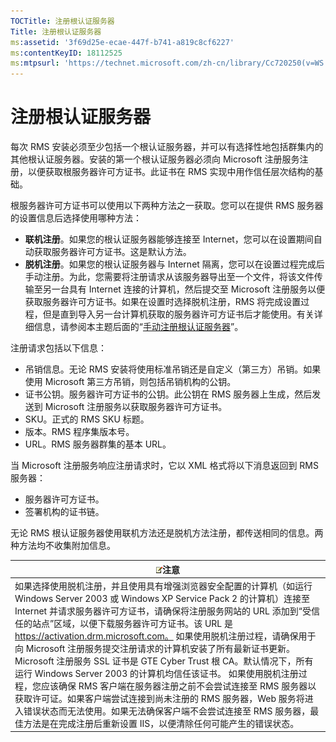 ```yaml
---
TOCTitle: 注册根认证服务器
Title: 注册根认证服务器
ms:assetid: '3f69d25e-ecae-447f-b741-a819c8cf6227'
ms:contentKeyID: 18112525
ms:mtpsurl: 'https://technet.microsoft.com/zh-cn/library/Cc720250(v=WS.10)'
---
```


注册根认证服务器
================

每次 RMS 安装必须至少包括一个根认证服务器，并可以有选择性地包括群集内的其他根认证服务器。安装的第一个根认证服务器必须向 Microsoft 注册服务注册，以便获取根服务器许可方证书。此证书在 RMS 实现中用作信任层次结构的基础。

根服务器许可方证书可以使用以下两种方法之一获取。您可以在提供 RMS 服务器的设置信息后选择使用哪种方法：

-   **联机注册**。如果您的根认证服务器能够连接至 Internet，您可以在设置期间自动获取服务器许可方证书。这是默认方法。
-   **脱机注册**。如果您的根认证服务器与 Internet 隔离，您可以在设置过程完成后手动注册。为此，您需要将注册请求从该服务器导出至一个文件，将该文件传输至另一台具有 Internet 连接的计算机，然后提交至 Microsoft 注册服务以便获取服务器许可方证书。如果在设置时选择脱机注册，RMS 将完成设置过程，但是直到导入另一台计算机获取的服务器许可方证书后才能使用。有关详细信息，请参阅本主题后面的“[手动注册根认证服务器](https://technet.microsoft.com/aecdebb5-b28b-4b58-937a-392bb6ce9643)”。

注册请求包括以下信息：

-   吊销信息。无论 RMS 安装将使用标准吊销还是自定义（第三方）吊销。如果使用 Microsoft 第三方吊销，则包括吊销机构的公钥。
-   证书公钥。服务器许可方证书的公钥。此公钥在 RMS 服务器上生成，然后发送到 Microsoft 注册服务以获取服务器许可方证书。
-   SKU。正式的 RMS SKU 标题。
-   版本。RMS 程序集版本号。
-   URL。RMS 服务器群集的基本 URL。

当 Microsoft 注册服务响应注册请求时，它以 XML 格式将以下消息返回到 RMS 服务器：

-   服务器许可方证书。
-   签署机构的证书链。

无论 RMS 根认证服务器使用联机方法还是脱机方法注册，都传送相同的信息。两种方法均不收集附加信息。

| ![](images/Cc720250.note(WS.10).gif)注意                                                                                                                                                                                                                                                                                                                                                                                                                                                                                                                                                                                                                                                                                                                                                          |
|--------------------------------------------------------------------------------------------------------------------------------------------------------------------------------------------------------------------------------------------------------------------------------------------------------------------------------------------------------------------------------------------------------------------------------------------------------------------------------------------------------------------------------------------------------------------------------------------------------------------------------------------------------------------------------------------------------------------------------------------------------------------------------------------------------------------------------|
| 如果选择使用脱机注册，并且使用具有增强浏览器安全配置的计算机（如运行 Windows Server 2003 或 Windows XP Service Pack 2 的计算机）连接至 Internet 并请求服务器许可方证书，请确保将注册服务网站的 URL 添加到“受信任的站点”区域，以便下载服务器许可方证书。该 URL 是 https://activation.drm.microsoft.com。 如果使用脱机注册过程，请确保用于向 Microsoft 注册服务提交注册请求的计算机安装了所有最新证书更新。Microsoft 注册服务 SSL 证书是 GTE Cyber Trust 根 CA。默认情况下，所有运行 Windows Server 2003 的计算机均信任该证书。 如果使用脱机注册过程，您应该确保 RMS 客户端在服务器注册之前不会尝试连接至 RMS 服务器以获取许可证。如果客户端尝试连接到尚未注册的 RMS 服务器，Web 服务将进入错误状态而无法使用。如果无法确保客户端不会尝试连接至 RMS 服务器，最佳方法是在完成注册后重新设置 IIS，以便清除任何可能产生的错误状态。 |
